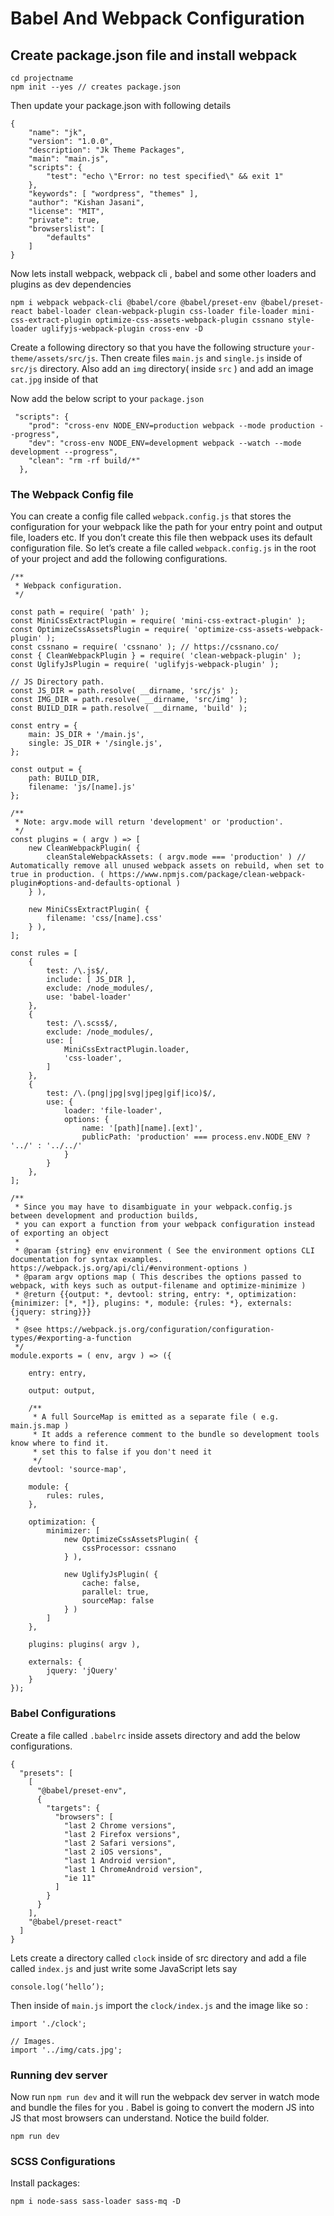 # Babel And Webpack Configuration

## Create package.json file and install webpack

```
cd projectname
npm init --yes // creates package.json
```

Then update your package.json with following details

```
{
	"name": "jk",
	"version": "1.0.0",
	"description": "Jk Theme Packages",
	"main": "main.js",
	"scripts": {
		"test": "echo \"Error: no test specified\" && exit 1"
	},
	"keywords": [ "wordpress", "themes" ],
	"author": "Kishan Jasani",
	"license": "MIT",
	"private": true,
	"browserslist": [
		"defaults"
	]
}
```

Now lets install webpack, webpack cli , babel and some other loaders and plugins as dev dependencies

```
npm i webpack webpack-cli @babel/core @babel/preset-env @babel/preset-react babel-loader clean-webpack-plugin css-loader file-loader mini-css-extract-plugin optimize-css-assets-webpack-plugin cssnano style-loader uglifyjs-webpack-plugin cross-env -D
```

Create a following directory so that you have the following structure `your-theme/assets/src/js`.
Then create files `main.js` and `single.js` inside of `src/js` directory. Also add an `img` directory( inside `src` ) and add an image `cat.jpg` inside of that

Now add the below script to your `package.json`

```
 "scripts": {
	"prod": "cross-env NODE_ENV=production webpack --mode production --progress",
	"dev": "cross-env NODE_ENV=development webpack --watch --mode development --progress",
	"clean": "rm -rf build/*"
  },
```

### The Webpack Config file
You can create a config file called `webpack.config.js` that stores the configuration for your webpack like the path for your entry point and output file, loaders etc. If you don’t create this file then webpack uses its default configuration file.
So let’s create a file called `webpack.config.js` in the root of your project and add the following configurations.

```
/**
 * Webpack configuration.
 */

const path = require( 'path' );
const MiniCssExtractPlugin = require( 'mini-css-extract-plugin' );
const OptimizeCssAssetsPlugin = require( 'optimize-css-assets-webpack-plugin' );
const cssnano = require( 'cssnano' ); // https://cssnano.co/
const { CleanWebpackPlugin } = require( 'clean-webpack-plugin' );
const UglifyJsPlugin = require( 'uglifyjs-webpack-plugin' );

// JS Directory path.
const JS_DIR = path.resolve( __dirname, 'src/js' );
const IMG_DIR = path.resolve( __dirname, 'src/img' );
const BUILD_DIR = path.resolve( __dirname, 'build' );

const entry = {
	main: JS_DIR + '/main.js',
	single: JS_DIR + '/single.js',
};

const output = {
	path: BUILD_DIR,
	filename: 'js/[name].js'
};

/**
 * Note: argv.mode will return 'development' or 'production'.
 */
const plugins = ( argv ) => [
	new CleanWebpackPlugin( {
		cleanStaleWebpackAssets: ( argv.mode === 'production' ) // Automatically remove all unused webpack assets on rebuild, when set to true in production. ( https://www.npmjs.com/package/clean-webpack-plugin#options-and-defaults-optional )
	} ),

	new MiniCssExtractPlugin( {
		filename: 'css/[name].css'
	} ),
];

const rules = [
	{
		test: /\.js$/,
		include: [ JS_DIR ],
		exclude: /node_modules/,
		use: 'babel-loader'
	},
	{
		test: /\.scss$/,
		exclude: /node_modules/,
		use: [
			MiniCssExtractPlugin.loader,
			'css-loader',
		]
	},
	{
		test: /\.(png|jpg|svg|jpeg|gif|ico)$/,
		use: {
			loader: 'file-loader',
			options: {
				name: '[path][name].[ext]',
				publicPath: 'production' === process.env.NODE_ENV ? '../' : '../../'
			}
		}
	},
];

/**
 * Since you may have to disambiguate in your webpack.config.js between development and production builds,
 * you can export a function from your webpack configuration instead of exporting an object
 *
 * @param {string} env environment ( See the environment options CLI documentation for syntax examples. https://webpack.js.org/api/cli/#environment-options )
 * @param argv options map ( This describes the options passed to webpack, with keys such as output-filename and optimize-minimize )
 * @return {{output: *, devtool: string, entry: *, optimization: {minimizer: [*, *]}, plugins: *, module: {rules: *}, externals: {jquery: string}}}
 *
 * @see https://webpack.js.org/configuration/configuration-types/#exporting-a-function
 */
module.exports = ( env, argv ) => ({

	entry: entry,

	output: output,

	/**
	 * A full SourceMap is emitted as a separate file ( e.g.  main.js.map )
	 * It adds a reference comment to the bundle so development tools know where to find it.
	 * set this to false if you don't need it
	 */
	devtool: 'source-map',

	module: {
		rules: rules,
	},

	optimization: {
		minimizer: [
			new OptimizeCssAssetsPlugin( {
				cssProcessor: cssnano
			} ),

			new UglifyJsPlugin( {
				cache: false,
				parallel: true,
				sourceMap: false
			} )
		]
	},

	plugins: plugins( argv ),

	externals: {
		jquery: 'jQuery'
	}
});
```

### Babel Configurations

Create a file called `.babelrc` inside assets directory and add the below configurations.

```
{
  "presets": [
	[
	  "@babel/preset-env",
	  {
		"targets": {
		  "browsers": [
			"last 2 Chrome versions",
			"last 2 Firefox versions",
			"last 2 Safari versions",
			"last 2 iOS versions",
			"last 1 Android version",
			"last 1 ChromeAndroid version",
			"ie 11"
		  ]
		}
	  }
	],
	"@babel/preset-react"
  ]
}
```

Lets create a directory called `clock` inside of src directory and add a file called `index.js` and just write some JavaScript lets say

`console.log(‘hello’);`

Then inside of `main.js` import the `clock/index.js` and the image like so :

```
import './clock';

// Images.
import '../img/cats.jpg';
```

### Running dev server
Now run `npm run dev` and it will run the webpack dev server in watch mode and bundle the files for you . Babel is going to convert the modern JS into JS that most browsers can understand. Notice the build folder.

```
npm run dev
```

### SCSS Configurations
Install packages:
```
npm i node-sass sass-loader sass-mq -D
```
